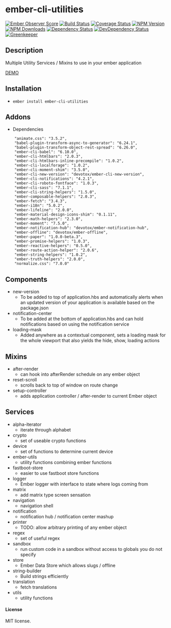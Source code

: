 # ember-cli-utilities

[![Ember Observer Score](http://emberobserver.com/badges/ember-cli-utilities.svg)](http://emberobserver.com/addons/ember-cli-utilities)
[![Build Status](https://travis-ci.org/devotox/ember-cli-utilities.svg)](http://travis-ci.org/devotox/ember-cli-utilities)
[![Coverage Status](https://codecov.io/gh/devotox/ember-cli-utilities/branch/master/graph/badge.svg)](https://codecov.io/gh/devotox/ember-cli-utilities)
[![NPM Version](https://badge.fury.io/js/ember-cli-utilities.svg)](http://badge.fury.io/js/ember-cli-utilities)
[![NPM Downloads](https://img.shields.io/npm/dm/ember-cli-utilities.svg)](https://www.npmjs.org/package/ember-cli-utilities)
[![Dependency Status](https://david-dm.org/poetic/ember-cli-utilities.svg)](https://david-dm.org/poetic/ember-cli-utilities)
[![DevDependency Status](https://david-dm.org/poetic/ember-cli-utilities/dev-status.svg)](https://david-dm.org/poetic/ember-cli-utilities#info=devDependencies)
[![Greenkeeper](https://badges.greenkeeper.io/devotox/ember-cli-utilities.svg)](https://greenkeeper.io/)

## Description
Multiple Utility Services / Mixins to use in your ember application

[DEMO](http://devotox.github.io/ember-cli-utilities)

## Installation
* `ember install ember-cli-utilities`

## Addons
* Dependencies
```
	"animate.css": "3.5.2",
	"babel-plugin-transform-async-to-generator": "6.24.1",
	"babel-plugin-transform-object-rest-spread": "6.26.0",
	"ember-cli-babel": "6.10.0",
	"ember-cli-htmlbars": "2.0.3",
	"ember-cli-htmlbars-inline-precompile": "1.0.2",
	"ember-cli-localforage": "1.0.2",
	"ember-cli-moment-shim": "3.5.0",
	"ember-cli-new-version": "devotox/ember-cli-new-version",
	"ember-cli-notifications": "4.2.1",
	"ember-cli-roboto-fontface": "1.0.3",
	"ember-cli-sass": "7.1.1",
	"ember-cli-string-helpers": "1.5.0",
	"ember-composable-helpers": "2.0.3",
	"ember-fetch": "3.4.3",
	"ember-i18n": "5.0.2",
	"ember-lifeline": "2.0.0",
	"ember-material-design-icons-shim": "0.1.11",
	"ember-math-helpers": "2.3.0",
	"ember-moment": "7.5.0",
	"ember-notification-hub": "devotox/ember-notification-hub",
	"ember-offline": "devotox/ember-offline",
	"ember-paper": "1.0.0-beta.3",
	"ember-promise-helpers": "1.0.3",
	"ember-reactive-helpers": "0.5.0",
	"ember-route-action-helper": "2.0.6",
	"ember-string-helpers": "1.0.2",
	"ember-truth-helpers": "2.0.0",
	"normalize.css": "7.0.0"
```

## Components
* new-version
	- To be added to top of application.hbs and automatically alerts when an updated version of your application is available based on the package.json
* notification-center
	- To be added at the bottom of application.hbs and can hold notifications based on using the notification service
* loading-mask
	- Added anywhere as a contextual component, sets a loading mask for the whole viewport that also yields the hide, show, loading actions 

## Mixins
* after-render
	- can hook into afterRender schedule on any ember object
* reset-scroll
	- scrolls back to top of window on route change
* setup-controller
	- adds application controller / after-render to current Ember object

## Services
* alpha-iterator
	- iterate through alphabet
* crypto
	- set of useable crypto functions
* device
	- set of functions to determine current device
* ember-utils
	- utility functions combining ember functions
* fastboot-store
	- easier to use fastboot store functions
* logger
	- Ember logger with interface to state where logs coming from
* matrix
	- add matrix type screen sensation
* navigation
	- navigation shell
* notification
	- notification hub / notification center mashup
* printer
	- TODO: allow arbitrary printing of any ember object
* regex
	- set of useful regex
* sandbox
	- run custom code in a sandbox without access to globals you do not specify
* store
	- Ember Data Store which allows slugs / offline
* string-builder
	- Build strings efficiently
* translation
	- fetch translations
* utils
	- utility functions

#### License
MIT license.
